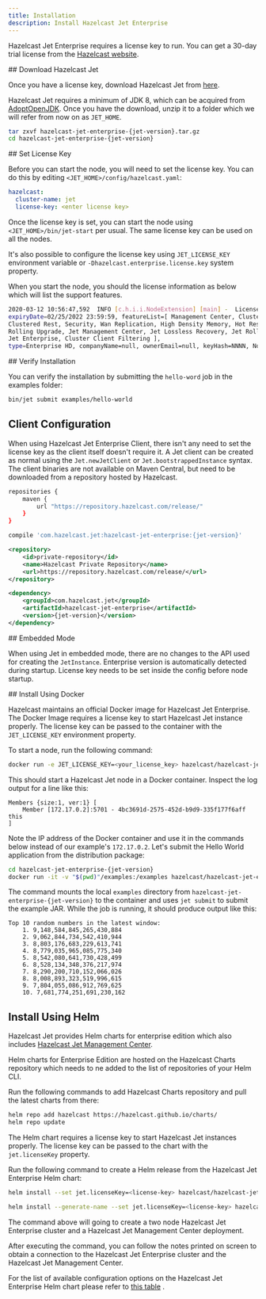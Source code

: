 ```yaml
---
title: Installation
description: Install Hazelcast Jet Enterprise
---
```


Hazelcast Jet Enterprise requires a license key to run. You can get a
30-day trial license from the [Hazelcast website](https://hazelcast.com/download).

## Download Hazelcast Jet

Once you have a license key, download Hazelcast Jet from [here](https://download.hazelcast.com/jet-enterprise/hazelcast-jet-enterprise-{jet-version}.tar.gz).

Hazelcast Jet requires a minimum of JDK 8, which can be acquired from
[AdoptOpenJDK](https://adoptopenjdk.net/). Once you have the download,
unzip it to a folder which we will refer from now on as `JET_HOME`.

```bash
tar zxvf hazelcast-jet-enterprise-{jet-version}.tar.gz
cd hazelcast-jet-enterprise-{jet-version}
```

## Set License Key

Before you can start the node, you will need to set the license key. You
can do this by editing `<JET_HOME>/config/hazelcast.yaml`:

```yaml
hazelcast:
  cluster-name: jet
  license-key: <enter license key>
```

Once the license key is set, you can start the node using
`<JET_HOME>/bin/jet-start` per usual. The same license key can be used
on all the nodes.

It's also possible to configure the license key using `JET_LICENSE_KEY`
environment variable or `-Dhazelcast.enterprise.license.key` system
property.

When you start the node, you should the license information as below which
will list the support features.

```bash
2020-03-12 10:56:47,592  INFO [c.h.i.i.NodeExtension] [main] -  License{allowedNumberOfNodes=8,
expiryDate=02/25/2022 23:59:59, featureList=[ Management Center, Clustered JMX,
Clustered Rest, Security, Wan Replication, High Density Memory, Hot Restart,
Rolling Upgrade, Jet Management Center, Jet Lossless Recovery, Jet Rolling Job Upgrade,
Jet Enterprise, Cluster Client Filtering ],
type=Enterprise HD, companyName=null, ownerEmail=null, keyHash=NNNN, No Version Restriction}
```

## Verify Installation

You can verify the installation by submitting the `hello-word` job in
the examples folder:

```bash
bin/jet submit examples/hello-world
```

## Client Configuration

When using Hazelcast Jet Enterprise Client, there isn't any need to set
the license key as the client itself doesn't require it. A Jet client
can be created as normal using the `Jet.newJetClient` or
`Jet.bootstrappedInstance` syntax. The client binaries are not available
on Maven Central, but need to be downloaded from a repository hosted by
Hazelcast.

<!--DOCUSAURUS_CODE_TABS-->

<!--Gradle-->

```bash
repositories {
    maven {
        url "https://repository.hazelcast.com/release/"
    }
}

compile 'com.hazelcast.jet:hazelcast-jet-enterprise:{jet-version}'
```

<!--Maven-->

```xml
<repository>
    <id>private-repository</id>
    <name>Hazelcast Private Repository</name>
    <url>https://repository.hazelcast.com/release/</url>
</repository>

<dependency>
    <groupId>com.hazelcast.jet</groupId>
    <artifactId>hazelcast-jet-enterprise</artifactId>
    <version>{jet-version}</version>
</dependency>
```

<!--END_DOCUSAURUS_CODE_TABS-->

## Embedded Mode

When using Jet in embedded mode, there are no changes to the API used
for creating the `JetInstance`. Enterprise version is automatically
detected during startup. License key needs to be set inside the config
before node startup.

## Install Using Docker

Hazelcast maintains an official Docker image for Hazelcast Jet
 Enterprise. The Docker Image requires a license key to start Hazelcast
 Jet instance properly. The license key can be passed to the container
 with the `JET_LICENSE_KEY` environment property.

To start a node, run the following command:

```bash
docker run -e JET_LICENSE_KEY=<your_license_key> hazelcast/hazelcast-jet-enterprise
```

This should start a Hazelcast Jet node in a Docker container. Inspect
the log output for a line like this:

```text
Members {size:1, ver:1} [
    Member [172.17.0.2]:5701 - 4bc3691d-2575-452d-b9d9-335f177f6aff this
]
```

Note the IP address of the Docker container and use it in the commands
below instead of our example's `172.17.0.2`. Let's submit the Hello
World application from the distribution package:

```bash
cd hazelcast-jet-enterprise-{jet-version}
docker run -it -v "$(pwd)"/examples:/examples hazelcast/hazelcast-jet-enterprise jet -t jet@172.17.0.2 submit /examples/hello-world.jar
```

The command mounts the local `examples` directory from `hazelcast-jet-enterprise-{jet-version}`
to the container and uses `jet submit` to submit the example JAR. While
the job is running, it should produce output like this:

```text
Top 10 random numbers in the latest window:
    1. 9,148,584,845,265,430,884
    2. 9,062,844,734,542,410,944
    3. 8,803,176,683,229,613,741
    4. 8,779,035,965,085,775,340
    5. 8,542,080,641,730,428,499
    6. 8,528,134,348,376,217,974
    7. 8,290,200,710,152,066,026
    8. 8,008,893,323,519,996,615
    9. 7,804,055,086,912,769,625
    10. 7,681,774,251,691,230,162
```

## Install Using Helm

Hazelcast Jet provides Helm charts for enterprise edition which
also includes [Hazelcast Jet Management Center](management-center).

Helm charts for Enterprise Edition are hosted on the Hazelcast Charts
 repository which needs to ne added to the list of repositories of your
 Helm CLI.

Run the following commands to add Hazelcast Charts repository and pull
the latest charts from there:

```bash
helm repo add hazelcast https://hazelcast.github.io/charts/
helm repo update
```

The Helm chart requires a license key to start Hazelcast
 Jet instances properly. The license key can be passed to the chart
 with the `jet.licenseKey` property.

Run the following command to create a Helm release from the Hazelcast
 Jet Enterprise Helm chart:

 <!--DOCUSAURUS_CODE_TABS-->

<!--Helm 2-->

```bash
helm install --set jet.licenseKey=<license-key> hazelcast/hazelcast-jet-enterprise
```

<!--Helm 3-->

```bash
helm install --generate-name --set jet.licenseKey=<license-key> hazelcast/hazelcast-jet-enterprise
```

<!--END_DOCUSAURUS_CODE_TABS-->

The command above will going to create a two node Hazelcast Jet
Enterprise cluster and a Hazelcast Jet Management Center deployment.

After executing the command, you can follow the notes printed on screen
to obtain a connection to the Hazelcast Jet Enterprise cluster and the
Hazelcast Jet Management Center.

For the list of available configuration options on the Hazelcast Jet
Enterprise Helm chart please refer to [this table](https://github.com/hazelcast/charts/tree/master/stable/hazelcast-jet-enterprise#configuration)
.
